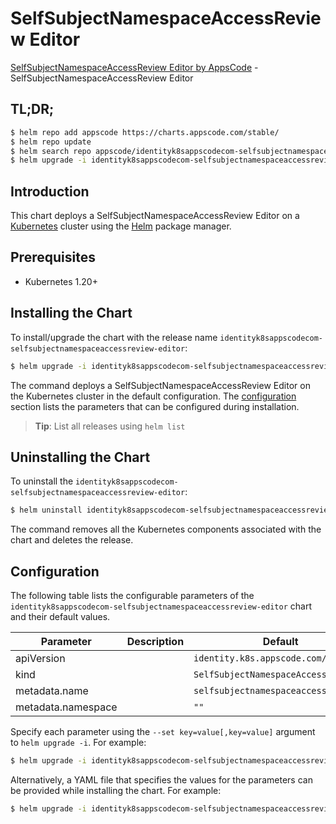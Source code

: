 # SelfSubjectNamespaceAccessReview Editor

[SelfSubjectNamespaceAccessReview Editor by AppsCode](https://appscode.com) - SelfSubjectNamespaceAccessReview Editor

## TL;DR;

```bash
$ helm repo add appscode https://charts.appscode.com/stable/
$ helm repo update
$ helm search repo appscode/identityk8sappscodecom-selfsubjectnamespaceaccessreview-editor --version=v0.14.0
$ helm upgrade -i identityk8sappscodecom-selfsubjectnamespaceaccessreview-editor appscode/identityk8sappscodecom-selfsubjectnamespaceaccessreview-editor -n default --create-namespace --version=v0.14.0
```

## Introduction

This chart deploys a SelfSubjectNamespaceAccessReview Editor on a [Kubernetes](http://kubernetes.io) cluster using the [Helm](https://helm.sh) package manager.

## Prerequisites

- Kubernetes 1.20+

## Installing the Chart

To install/upgrade the chart with the release name `identityk8sappscodecom-selfsubjectnamespaceaccessreview-editor`:

```bash
$ helm upgrade -i identityk8sappscodecom-selfsubjectnamespaceaccessreview-editor appscode/identityk8sappscodecom-selfsubjectnamespaceaccessreview-editor -n default --create-namespace --version=v0.14.0
```

The command deploys a SelfSubjectNamespaceAccessReview Editor on the Kubernetes cluster in the default configuration. The [configuration](#configuration) section lists the parameters that can be configured during installation.

> **Tip**: List all releases using `helm list`

## Uninstalling the Chart

To uninstall the `identityk8sappscodecom-selfsubjectnamespaceaccessreview-editor`:

```bash
$ helm uninstall identityk8sappscodecom-selfsubjectnamespaceaccessreview-editor -n default
```

The command removes all the Kubernetes components associated with the chart and deletes the release.

## Configuration

The following table lists the configurable parameters of the `identityk8sappscodecom-selfsubjectnamespaceaccessreview-editor` chart and their default values.

|     Parameter      | Description |                     Default                     |
|--------------------|-------------|-------------------------------------------------|
| apiVersion         |             | <code>identity.k8s.appscode.com/v1alpha1</code> |
| kind               |             | <code>SelfSubjectNamespaceAccessReview</code>   |
| metadata.name      |             | <code>selfsubjectnamespaceaccessreview</code>   |
| metadata.namespace |             | <code>""</code>                                 |


Specify each parameter using the `--set key=value[,key=value]` argument to `helm upgrade -i`. For example:

```bash
$ helm upgrade -i identityk8sappscodecom-selfsubjectnamespaceaccessreview-editor appscode/identityk8sappscodecom-selfsubjectnamespaceaccessreview-editor -n default --create-namespace --version=v0.14.0 --set apiVersion=identity.k8s.appscode.com/v1alpha1
```

Alternatively, a YAML file that specifies the values for the parameters can be provided while
installing the chart. For example:

```bash
$ helm upgrade -i identityk8sappscodecom-selfsubjectnamespaceaccessreview-editor appscode/identityk8sappscodecom-selfsubjectnamespaceaccessreview-editor -n default --create-namespace --version=v0.14.0 --values values.yaml
```
